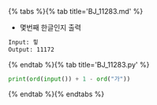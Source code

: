 {% tabs %}{% tab title='BJ_11283.md' %}

* 몇번째 한글인지 출력

```txt
Input: 힣
Output: 11172
```

{% endtab %}{% tab title='BJ_11283.py' %}

```py
print(ord(input()) + 1 - ord("가"))
```

{% endtab %}{% endtabs %}
